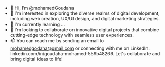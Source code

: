 - 👋 Hi, I’m @mohamedGoudaha
- 👀 I’m interested in exploring the diverse realms of digital development, including web creation, UX/UI design, and digital marketing strategies.
- 🌱 I’m currently learning ...
- 💞️ I’m looking to collaborate on innovative digital projects that combine cutting-edge technology with seamless user experiences.
- 📫 You can reach me by sending an email to mohamedgodaha@gmail.com or connecting with me on LinkedIn: linkedin.com/in/goudaha-mohamed-559b48266. Let's collaborate and bring digital ideas to life!

<!---
mohamedGoudaha/mohamedGoudaha is a ✨ special ✨ repository because its `README.md` (this file) appears on your GitHub profile.
You can click the Preview link to take a look at your changes.
--->
